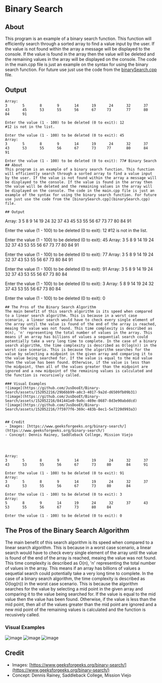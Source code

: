 # Binary Search
## About
This program is an example of a binary search function. This function will efficiently search through a sorted array to find a value input by the user. If the value is not found within the array a message will be displayed to the console. If the value is found in the array then the value will be deleted and the remaining values in the array will be displayed on the console. The code in the main.cpp file is just an example on the syntax for using the binary search function. For future use just use the code from the [binarySearch.cpp](binarySearch.cpp) file. 

## Output
```
Array:
3       5       8       9       14      19      24      32      37      43      45      53      55      56      67     73       77      80      84      91

Enter the value (1 - 100) to be deleted (0 to exit): 12
#12 is not in the list.

Enter the value (1 - 100) to be deleted (0 to exit): 45
Array:
3       5       8       9       14      19      24      32      37      43      53      55      56      67      73     77       80      84      91

Enter the value (1 - 100) to be deleted (0 to exit): 77# Binary Search
## About
This program is an example of a binary search function. This function will efficiently search through a sorted array to find a value input by the user. If the value is not found within the array a message will be displayed to the console. If the value is found in the array then the value will be deleted and the remaining values in the array will be displayed on the console. The code in the main.cpp file is just an example of the syntax for using the binary search function. For future use just use the code from the [binarySearch.cpp](binarySearch.cpp) file. 

## Output
```
Array:
3       5       8       9       14      19      24      32      37      43      45      53      55      56      67     73       77      80      84      91

Enter the value (1 - 100) to be deleted (0 to exit): 12
#12 is not in the list.

Enter the value (1 - 100) to be deleted (0 to exit): 45
Array:
3       5       8       9       14      19      24      32      37      43      53      55      56      67      73     77       80      84      91

Enter the value (1 - 100) to be deleted (0 to exit): 77
Array:
3       5       8       9       14      19      24      32      37      43      53      55      56      67      73     80       84      91

Enter the value (1 - 100) to be deleted (0 to exit): 91
Array:
3       5       8       9       14      19      24      32      37      43      53      55      56      67      73     80       84

Enter the value (1 - 100) to be deleted (0 to exit): 3
Array:
5       8       9       14      19      24      32      37      43      53      55      56      67      73      80     84

Enter the value (1 - 100) to be deleted (0 to exit): 0
```
## The Pros of the Binary Search Algorithm
The main benefit of this search algorithm is its speed when compared to a linear search algorithm. This is because in a worst case scenario, a linear search would have to check every single element of the array until the value is found of the end of the array is reached, meaing the value was not found. This time complexity is described as O(n), 'n' representing the total number of values in the array. This means if an array has billions of values a sequential search could potentially take a very long time to complete. In the case of a binary search algorithm, the time complexity is described as O(log(n)) in the worst case scenario. This is because the algorithm searches for the value by selecting a midpoint in the given array and comparing it to the value being searched for. If the value is equal to the mid value then the value has been found. Otherwise, if the value is less than the midpoint, then all of the values greater than the midpoint are ignored and a new midpoint of the remaining values is calculated and the function is recursively called.

### Visual Examples
![image](https://github.com/JusDooEt/Binary-Search/assets/152052216/29b6bb99-a8c3-4017-9a2d-d6509fb09b31)
![image](https://github.com/JusDooEt/Binary-Search/assets/152052216/841441e0-9a9c-469e-8687-8d3e90abddcd)
![image](https://github.com/JusDooEt/Binary-Search/assets/152052216/7f5977f6-369c-483b-8ec1-5e7220d993a3)


## Credit
- Images: [https://www.geeksforgeeks.org/binary-search/](https://www.geeksforgeeks.org/binary-search/)
- Concept: Dennis Rainey, Saddleback College, Mission Viejo




Array:
3       5       8       9       14      19      24      32      37      43      53      55      56      67      73     80       84      91

Enter the value (1 - 100) to be deleted (0 to exit): 91
Array:
3       5       8       9       14      19      24      32      37      43      53      55      56      67      73     80       84

Enter the value (1 - 100) to be deleted (0 to exit): 3
Array:
5       8       9       14      19      24      32      37      43      53      55      56      67      73      80     84

Enter the value (1 - 100) to be deleted (0 to exit): 0
```
## The Pros of the Binary Search Algorithm
The main benefit of this search algorithm is its speed when compared to a linear search algorithm. This is because in a worst case scenario, a linear search would have to check every single element of the array until the value is found of the end of the array is reached, meaing the value was not found. This time complexity is described as O(n), 'n' representing the total number of values in the array. This means if an array has billions of values a sequetial search could potentially take a very long time to complete. In the case of a binary search algorithm, the time complexity is described as O(log(n)) in the worst case scenario. This is because the algorithm searches for the value by selecting a mid point in the given array and comparing it to the value being searched for. If the value is equal to the mid value then the value has been found. Otherwise, if the value is less than the mid point, then all of the values greater than the mid point are ignored and a new mid point of the remaining values is calculated and the function is recusively called.

### Visual Examples
![image](https://github.com/JusDooEt/Binary-Search/assets/152052216/29b6bb99-a8c3-4017-9a2d-d6509fb09b31)
![image](https://github.com/JusDooEt/Binary-Search/assets/152052216/841441e0-9a9c-469e-8687-8d3e90abddcd)
![image](https://github.com/JusDooEt/Binary-Search/assets/152052216/7f5977f6-369c-483b-8ec1-5e7220d993a3)


## Credit
- Images: [https://www.geeksforgeeks.org/binary-search/](https://www.geeksforgeeks.org/binary-search/)
- Concept: Dennis Rainey, Saddleback College, Mission Viejo
